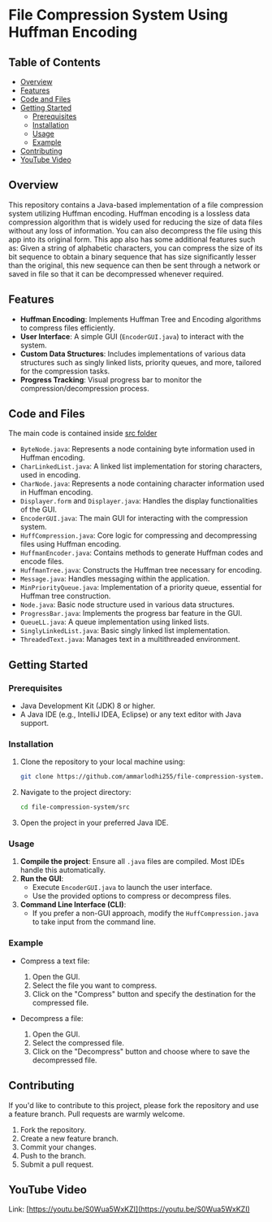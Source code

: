 # File Compression System Using Huffman Encoding

## Table of Contents
- [Overview](#overview)
- [Features](#features)
- [Code and Files](#code-and-files)
- [Getting Started](#getting-started)
  - [Prerequisites](#prerequisites)
  - [Installation](#installation)
  - [Usage](#usage)
  - [Example](#example)
- [Contributing](#contributing)
- [YouTube Video](#youtube-video)

## Overview

This repository contains a Java-based implementation of a file compression system utilizing Huffman encoding. Huffman encoding is a lossless data compression algorithm that is widely used for reducing the size of data files without any loss of information. You can also decompress the file using this app into its original form. This app also has some additional features such as: Given a string of alphabetic characters, you can compress the size of its bit sequence to obtain a binary sequence that has size significantly lesser than the original, this new sequence can then be sent through a network or saved in file so that it can be decompressed whenever required.

## Features

- **Huffman Encoding**: Implements Huffman Tree and Encoding algorithms to compress files efficiently.
- **User Interface**: A simple GUI (`EncoderGUI.java`) to interact with the system.
- **Custom Data Structures**: Includes implementations of various data structures such as singly linked lists, priority queues, and more, tailored for the compression tasks.
- **Progress Tracking**: Visual progress bar to monitor the compression/decompression process.

## Code and Files
The main code is contained inside [src folder](src)
- `ByteNode.java`: Represents a node containing byte information used in Huffman encoding.
- `CharLinkedList.java`: A linked list implementation for storing characters, used in encoding.
- `CharNode.java`: Represents a node containing character information used in Huffman encoding.
- `Displayer.form` and `Displayer.java`: Handles the display functionalities of the GUI.
- `EncoderGUI.java`: The main GUI for interacting with the compression system.
- `HuffCompression.java`: Core logic for compressing and decompressing files using Huffman encoding.
- `HuffmanEncoder.java`: Contains methods to generate Huffman codes and encode files.
- `HuffmanTree.java`: Constructs the Huffman tree necessary for encoding.
- `Message.java`: Handles messaging within the application.
- `MinPriorityQueue.java`: Implementation of a priority queue, essential for Huffman tree construction.
- `Node.java`: Basic node structure used in various data structures.
- `ProgressBar.java`: Implements the progress bar feature in the GUI.
- `QueueLL.java`: A queue implementation using linked lists.
- `SinglyLinkedList.java`: Basic singly linked list implementation.
- `ThreadedText.java`: Manages text in a multithreaded environment.

## Getting Started

### Prerequisites

- Java Development Kit (JDK) 8 or higher.
- A Java IDE (e.g., IntelliJ IDEA, Eclipse) or any text editor with Java support.

### Installation

1. Clone the repository to your local machine using:
   ```bash
   git clone https://github.com/ammarlodhi255/file-compression-system.git
   ```
   
2. Navigate to the project directory:
   ```bash
   cd file-compression-system/src
   ```

3. Open the project in your preferred Java IDE.

### Usage

1. **Compile the project**: Ensure all `.java` files are compiled. Most IDEs handle this automatically.
2. **Run the GUI**:
   - Execute `EncoderGUI.java` to launch the user interface.
   - Use the provided options to compress or decompress files.
3. **Command Line Interface (CLI)**:
   - If you prefer a non-GUI approach, modify the `HuffCompression.java` to take input from the command line.

### Example

- Compress a text file:
  1. Open the GUI.
  2. Select the file you want to compress.
  3. Click on the "Compress" button and specify the destination for the compressed file.

- Decompress a file:
  1. Open the GUI.
  2. Select the compressed file.
  3. Click on the "Decompress" button and choose where to save the decompressed file.

## Contributing

If you'd like to contribute to this project, please fork the repository and use a feature branch. Pull requests are warmly welcome.

1. Fork the repository.
2. Create a new feature branch.
3. Commit your changes.
4. Push to the branch.
5. Submit a pull request.

## YouTube Video

Link: [https://youtu.be/S0Wua5WxKZI](https://youtu.be/S0Wua5WxKZI)
